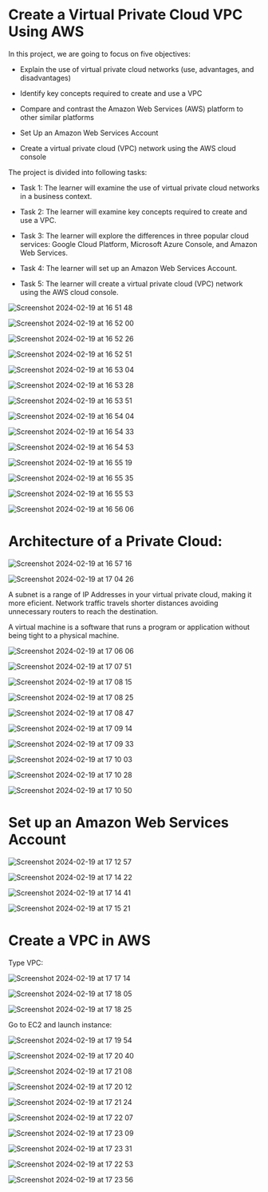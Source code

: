 # Create a Virtual Private Cloud VPC Using AWS

In this project, we are going to focus on five objectives:

- Explain the use of virtual private cloud networks (use, advantages, and disadvantages) 

- Identify key concepts required to create and use a VPC 

- Compare and contrast the Amazon Web Services (AWS) platform to other similar platforms 

- Set Up an Amazon Web Services Account 

- Create a virtual private cloud (VPC) network using the AWS cloud console

The project is divided into following tasks:

- Task 1: The learner will examine the use of virtual private cloud networks in a business context.
  
- Task 2: The learner will examine key concepts required to create and use a VPC.
  
- Task 3:  The learner will explore the differences in three popular cloud services: Google Cloud Platform, Microsoft Azure Console, and Amazon Web Services.
  
- Task 4: The learner will set up an Amazon Web Services Account.
  
- Task 5: The learner will create a virtual private cloud (VPC) network using the AWS cloud console.

![Screenshot 2024-02-19 at 16 51 48](https://github.com/redjules/Create-a-Virtual-Private-Cloud-VPC-Using-AWS/assets/106017493/b5254563-2ba3-45d2-9baa-111a60994a1f)


![Screenshot 2024-02-19 at 16 52 00](https://github.com/redjules/Create-a-Virtual-Private-Cloud-VPC-Using-AWS/assets/106017493/84d813a9-6239-44b3-b1b4-78c1f00041bf)

![Screenshot 2024-02-19 at 16 52 26](https://github.com/redjules/Create-a-Virtual-Private-Cloud-VPC-Using-AWS/assets/106017493/04e67025-fca3-4e5d-bedf-be2eedc30a10)


![Screenshot 2024-02-19 at 16 52 51](https://github.com/redjules/Create-a-Virtual-Private-Cloud-VPC-Using-AWS/assets/106017493/964761dd-31d2-49ea-b042-edec58e675ed)

![Screenshot 2024-02-19 at 16 53 04](https://github.com/redjules/Create-a-Virtual-Private-Cloud-VPC-Using-AWS/assets/106017493/2a200654-cd8c-4272-b76b-197510d94e98)

![Screenshot 2024-02-19 at 16 53 28](https://github.com/redjules/Create-a-Virtual-Private-Cloud-VPC-Using-AWS/assets/106017493/d2af91e6-cff2-4aba-9283-93c3a0995dc7)

![Screenshot 2024-02-19 at 16 53 51](https://github.com/redjules/Create-a-Virtual-Private-Cloud-VPC-Using-AWS/assets/106017493/a6d346c5-52a9-4f15-8466-63342d338612)

![Screenshot 2024-02-19 at 16 54 04](https://github.com/redjules/Create-a-Virtual-Private-Cloud-VPC-Using-AWS/assets/106017493/d93cb223-dc00-4659-8fb5-3f966ef1fb56)

![Screenshot 2024-02-19 at 16 54 33](https://github.com/redjules/Create-a-Virtual-Private-Cloud-VPC-Using-AWS/assets/106017493/5f61cdf1-9d2e-469e-98c2-f908fe20047e)

![Screenshot 2024-02-19 at 16 54 53](https://github.com/redjules/Create-a-Virtual-Private-Cloud-VPC-Using-AWS/assets/106017493/31693743-e2e9-463c-b819-f5437d9f7a4e)

![Screenshot 2024-02-19 at 16 55 19](https://github.com/redjules/Create-a-Virtual-Private-Cloud-VPC-Using-AWS/assets/106017493/766648a1-3054-413f-801d-dcb83aab846b)

![Screenshot 2024-02-19 at 16 55 35](https://github.com/redjules/Create-a-Virtual-Private-Cloud-VPC-Using-AWS/assets/106017493/4d28b78e-ae64-4dc3-ab47-68acd1e0f5b2)

![Screenshot 2024-02-19 at 16 55 53](https://github.com/redjules/Create-a-Virtual-Private-Cloud-VPC-Using-AWS/assets/106017493/002b9971-2526-42be-8e3e-08f8d28ba140)

![Screenshot 2024-02-19 at 16 56 06](https://github.com/redjules/Create-a-Virtual-Private-Cloud-VPC-Using-AWS/assets/106017493/6606e884-6998-4003-9b83-c6d0782f7587)

# Architecture of a Private Cloud:

![Screenshot 2024-02-19 at 16 57 16](https://github.com/redjules/Create-a-Virtual-Private-Cloud-VPC-Using-AWS/assets/106017493/3ef93688-c08e-49ce-9f46-b204c75279b9)

![Screenshot 2024-02-19 at 17 04 26](https://github.com/redjules/Create-a-Virtual-Private-Cloud-VPC-Using-AWS/assets/106017493/accea748-a35b-4249-9d0c-663e95d164b0)

A subnet is a range of IP Addresses in your virtual private cloud, making it more eficient. Network traffic travels shorter distances avoiding unnecessary routers to reach the destination.

A virtual machine is a software that runs a program or application without being tight to a physical machine.


![Screenshot 2024-02-19 at 17 06 06](https://github.com/redjules/Create-a-Virtual-Private-Cloud-VPC-Using-AWS/assets/106017493/17d9e913-6e7e-47ea-9e1f-9a396a874d52)


![Screenshot 2024-02-19 at 17 07 51](https://github.com/redjules/Create-a-Virtual-Private-Cloud-VPC-Using-AWS/assets/106017493/aac72c25-682c-4c96-b9a8-69fb5161376c)

![Screenshot 2024-02-19 at 17 08 15](https://github.com/redjules/Create-a-Virtual-Private-Cloud-VPC-Using-AWS/assets/106017493/7a7e9b5c-c6cc-4ad8-b997-1b9cdbc0de47)

![Screenshot 2024-02-19 at 17 08 25](https://github.com/redjules/Create-a-Virtual-Private-Cloud-VPC-Using-AWS/assets/106017493/88d063c3-bdd9-4270-b129-44b4c5ab064f)

![Screenshot 2024-02-19 at 17 08 47](https://github.com/redjules/Create-a-Virtual-Private-Cloud-VPC-Using-AWS/assets/106017493/002487c5-faa7-42bb-9b5e-ec1ede756279)

![Screenshot 2024-02-19 at 17 09 14](https://github.com/redjules/Create-a-Virtual-Private-Cloud-VPC-Using-AWS/assets/106017493/17522772-eadd-4166-957f-8458ca4f4621)

![Screenshot 2024-02-19 at 17 09 33](https://github.com/redjules/Create-a-Virtual-Private-Cloud-VPC-Using-AWS/assets/106017493/8f009a22-8ab0-4439-b0df-24bb0adb0b07)

![Screenshot 2024-02-19 at 17 10 03](https://github.com/redjules/Create-a-Virtual-Private-Cloud-VPC-Using-AWS/assets/106017493/47e2d9c6-a2ed-4437-93f6-bda75711cd8c)

![Screenshot 2024-02-19 at 17 10 28](https://github.com/redjules/Create-a-Virtual-Private-Cloud-VPC-Using-AWS/assets/106017493/26129ecb-f901-4700-a469-26f30b1b307d)

![Screenshot 2024-02-19 at 17 10 50](https://github.com/redjules/Create-a-Virtual-Private-Cloud-VPC-Using-AWS/assets/106017493/db2f766c-95f7-4a9f-b202-b7c285441551)


# Set up an Amazon Web Services Account

![Screenshot 2024-02-19 at 17 12 57](https://github.com/redjules/Create-a-Virtual-Private-Cloud-VPC-Using-AWS/assets/106017493/3ec4da63-45d6-4a63-b007-0f0e29b03196)

![Screenshot 2024-02-19 at 17 14 22](https://github.com/redjules/Create-a-Virtual-Private-Cloud-VPC-Using-AWS/assets/106017493/f6f50ec7-06f7-4aa5-a971-8ffe66db65b8)

![Screenshot 2024-02-19 at 17 14 41](https://github.com/redjules/Create-a-Virtual-Private-Cloud-VPC-Using-AWS/assets/106017493/63cb2ac7-7025-4d42-b7e1-8fbfc9264b45)

![Screenshot 2024-02-19 at 17 15 21](https://github.com/redjules/Create-a-Virtual-Private-Cloud-VPC-Using-AWS/assets/106017493/36d3b0ad-345e-4078-b743-98b8f7a7c67d)

# Create a VPC in AWS

Type VPC:

![Screenshot 2024-02-19 at 17 17 14](https://github.com/redjules/Create-a-Virtual-Private-Cloud-VPC-Using-AWS/assets/106017493/9517dffd-e60c-467b-9537-ead7a2f68870)

![Screenshot 2024-02-19 at 17 18 05](https://github.com/redjules/Create-a-Virtual-Private-Cloud-VPC-Using-AWS/assets/106017493/fa0061d7-8fae-4bfe-af71-e6cdd7dc518d)

![Screenshot 2024-02-19 at 17 18 25](https://github.com/redjules/Create-a-Virtual-Private-Cloud-VPC-Using-AWS/assets/106017493/d3df1c03-63c1-4978-9b9d-9ba83b2dc464)


Go to EC2 and launch instance:

![Screenshot 2024-02-19 at 17 19 54](https://github.com/redjules/Create-a-Virtual-Private-Cloud-VPC-Using-AWS/assets/106017493/cab06491-8928-41f3-8d49-dadc7219bef6)

![Screenshot 2024-02-19 at 17 20 40](https://github.com/redjules/Create-a-Virtual-Private-Cloud-VPC-Using-AWS/assets/106017493/bf4fe274-d6be-4419-b01c-aa0eca1966b6)

![Screenshot 2024-02-19 at 17 21 08](https://github.com/redjules/Create-a-Virtual-Private-Cloud-VPC-Using-AWS/assets/106017493/39018043-f05a-4d26-9425-80392a2d1a91)

![Screenshot 2024-02-19 at 17 20 12](https://github.com/redjules/Create-a-Virtual-Private-Cloud-VPC-Using-AWS/assets/106017493/77dce48a-12a7-4a8f-9368-32420d3a2fbd)

![Screenshot 2024-02-19 at 17 21 24](https://github.com/redjules/Create-a-Virtual-Private-Cloud-VPC-Using-AWS/assets/106017493/a4900bbf-4b97-47a5-93fc-c00671089b34)

![Screenshot 2024-02-19 at 17 22 07](https://github.com/redjules/Create-a-Virtual-Private-Cloud-VPC-Using-AWS/assets/106017493/735c6f53-9b78-4f9c-99ed-02962b7b8166)

![Screenshot 2024-02-19 at 17 23 09](https://github.com/redjules/Create-a-Virtual-Private-Cloud-VPC-Using-AWS/assets/106017493/2a9a7d0b-995b-4d9a-a864-27a3303de98c)

![Screenshot 2024-02-19 at 17 23 31](https://github.com/redjules/Create-a-Virtual-Private-Cloud-VPC-Using-AWS/assets/106017493/f0192131-8895-431a-b6c8-4fad017ac6a1)

![Screenshot 2024-02-19 at 17 22 53](https://github.com/redjules/Create-a-Virtual-Private-Cloud-VPC-Using-AWS/assets/106017493/8f509e14-5c59-4043-9357-191e35914584)

![Screenshot 2024-02-19 at 17 23 56](https://github.com/redjules/Create-a-Virtual-Private-Cloud-VPC-Using-AWS/assets/106017493/1c6ac96b-9855-4a1e-9392-f10579f3bad2)


